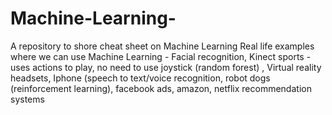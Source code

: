 # Machine-Learning-
A repository to shore cheat sheet on Machine Learning
Real life examples where we can use Machine Learning - Facial recognition, Kinect sports - uses actions to play, no need to use joystick (random forest) , Virtual reality headsets, Iphone (speech to text/voice recognition, robot dogs (reinforcement learning), facebook ads, amazon, netflix recommendation systems 

